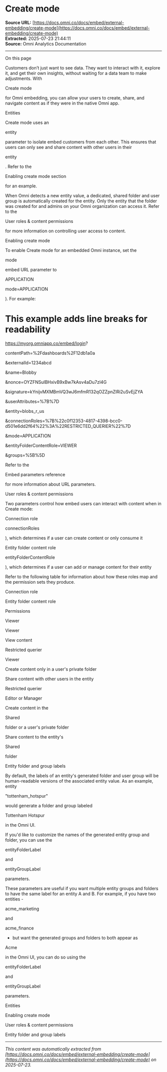 # Create mode

**Source URL:** [https://docs.omni.co/docs/embed/external-embedding/create-mode](https://docs.omni.co/docs/embed/external-embedding/create-mode)  
**Extracted:** 2025-07-23 21:44:11  
**Source:** Omni Analytics Documentation

---

On this page

Customers don’t just want to see data. They want to interact with it, explore it, and get their own insights, without waiting for a data team to make adjustments. With

Create mode

for Omni embedding, you can allow your users to create, share, and navigate content as if they were in the native Omni app.

Entities

Create mode uses an

entity

parameter to isolate embed customers from each other. This ensures that users can only see and share content with other users in their

entity

. Refer to the

Enabling create mode section

for an example.

When Omni detects a new entity value, a dedicated, shared folder and user group is automatically created for the entity. Only the entity that the folder was created for and admins on your Omni organization can access it. Refer to the

User roles & content permissions

for more information on controlling user access to content.

Enabling create mode

To enable Create mode for an embedded Omni instance, set the

mode

embed URL parameter to

APPLICATION

mode=APPLICATION

). For example:

# This example adds line breaks for readability

https://myorg.omniapp.co/embed/login?

contentPath=%2Fdashboards%2F12db1a0a

&externalId=1234abcd

&name=Blobby

&nonce=OYZFNSulBHxivB9xBw7kAsv4aDu7zl4G

&signature=kYnijvMXMBmVQ3wJ6mfmR132qOZZpnZlRi2uSvEjZYA

&userAttributes=%7B%7D

&entity=blobs_r_us

&connectionRoles=%7B%22c0f12353-4817-4398-bcc0-d501e6dd2f64%22%3A%22RESTRICTED_QUERIER%22%7D

&mode=APPLICATION

&entityFolderContentRole=VIEWER

&groups=%5B%5D

Refer to the

Embed parameters reference

for more information about URL parameters.

User roles & content permissions

Two parameters control how embed users can interact with content when in Create mode:

Connection role

connectionRoles

), which determines if a user can create content or only consume it

Entity folder content role

entityFolderContentRole

), which determines if a user can add or manage content for their entity

Refer to the following table for information about how these roles map and the permission sets they produce.

Connection role

Entity folder content role

Permissions

Viewer

Viewer

View content

Restricted querier

Viewer

Create content only in a user's private folder

Share content with other users in the entity

Restricted querier

Editor or Manager

Create content in the

Shared

folder or a user's private folder

Share content to the entity's

Shared

folder

Entity folder and group labels

By default, the labels of an entity's generated folder and user group will be human-readable versions of the associated entity value. As an example, entity

"tottenham_hotspur"

would generate a folder and group labeled

Tottenham Hotspur

in the Omni UI.

If you'd like to customize the names of the generated entity group and folder, you can use the

entityFolderLabel

and

entityGroupLabel

parameters.

These parameters are useful if you want multiple entity groups and folders to have the same label for an entity A and B. For example, if you have two entities -

acme_marketing

and

acme_finance

- but want the generated groups and folders to both appear as

Acme

in the Omni UI, you can do so using the

entityFolderLabel

and

entityGroupLabel

parameters.

Entities

Enabling create mode

User roles & content permissions

Entity folder and group labels

---

*This content was automatically extracted from [https://docs.omni.co/docs/embed/external-embedding/create-mode](https://docs.omni.co/docs/embed/external-embedding/create-mode) on 2025-07-23.*
